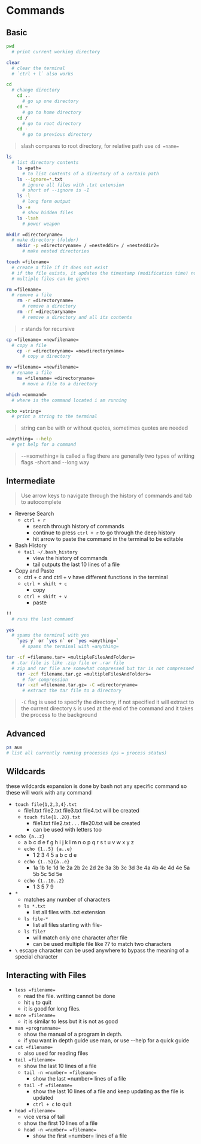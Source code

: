 # Commands

## Basic

```bash
pwd
  # print current working directory
```

```bash
clear
  # clear the terminal
  # `ctrl + l` also works
```

```bash
cd
  # change directory
    cd ..
      # go up one directory
    cd ~
      # go to home directory
    cd /
      # go to root directory
    cd -
      # go to previous directory
```

> slash compares to root directory, for relative path use `cd =name=`

```bash
ls
  # list directory contents
    ls =path=
      # to list contents of a directory of a certain path
    ls --ignore=*.txt
      # ignore all files with .txt extension
      # short of --ignore is -I
    ls -l
      # long form output
    ls -a
      # show hidden files
    ls -lsah
      # power weapon
```

```bash
mkdir =directoryname=
  # make directory (folder)
    mkdir -p =directoryname= / =nesteddir= / =nesteddir2=
      # make nested directories
```

```bash
touch =filename=
  # create a file if it does not exist
  # if the file exists, it updates the timestamp (modification time) nothing else.
  # multiple files can be given
```

```bash
rm =filename=
  # remove a file
    rm -r =directoryname=
      # remove a directory
    rm -rf =directoryname=
      # remove a directory and all its contents
```

> `r` stands for recursive

```bash
cp =filename= =newfilename=
  # copy a file
    cp -r =directoryname= =newdirectoryname=
      # copy a directory
```

```bash
mv =filename= =newfilename=
  # rename a file
    mv =filename= =directoryname=
      # move a file to a directory
```

```bash
which =command=
  # where is the command located i am running
```

```bash
echo =string=
  # print a string to the terminal
```

> string can be with or without quotes, sometimes quotes are needed

```bash
=anything= --help
  # get help for a command
```

> --=something= is called a flag
> there are generally two types of writing flags -short and --long way

## Intermediate

> Use arrow keys to navigate through the history of commands and tab to autocomplete

- Reverse Search
  - `ctrl + r`
    - search through history of commands
    - continue to press `ctrl + r` to go through the deep history
    - hit arrow to paste the command in the terminal to be editable
- Bash History
  - `tail ~/.bash_history`
    - view the history of commands
    - tail outputs the last 10 lines of a file
- Copy and Paste
  - ctrl + c and ctrl + v have different functions in the terminal
  - `ctrl + shift + c`
    - copy
  - `ctrl + shift + v`
    - paste

```bash
!!
  # runs the last command
```

```bash
yes
  # spams the terminal with yes
    `yes y` or `yes n` or `yes =anything=`
      # spams the terminal with =anything=
```

```bash
tar -cf =filename.tar= =multipleFilesAndFolders=
  # .tar file is like .zip file or .rar file
  # zip and rar file are somewhat compressed but tar is not compressed
    tar -zcf filename.tar.gz =multipleFilesAndFolders=
      # for compression
    tar -xzf =filename.tar.gz= -C =directoryname=
      # extract the tar file to a directory
```

> `-C` flag is used to specify the directory, if not specified it will extract to the current directory
> `&` is used at the end of the command and it takes the process to the background

## Advanced

```bash
ps aux
# list all currently running processes (ps = process status)
```

## Wildcards

these wildcards expansion is done by bash not any specific command so these will work with any command

- `touch file{1,2,3,4}.txt`
  - file1.txt file2.txt file3.txt file4.txt will be created
  - `touch file{1..20}.txt`
    - file1.txt file2.txt . . . file20.txt will be created
    - can be used with letters too
- `echo {a..z}`
  - a b c d e f g h i j k l m n o p q r s t u v w x y z
  - `echo {1..5} {a..e}`
    - 1 2 3 4 5 a b c d e
  - `echo {1..5}{a..e}`
    - 1a 1b 1c 1d 1e 2a 2b 2c 2d 2e 3a 3b 3c 3d 3e 4a 4b 4c 4d 4e 5a 5b 5c 5d 5e
  - `echo {1..10..2}`
    - 1 3 5 7 9
- `*`
  - matches any number of characters
  - `ls *.txt`
    - list all files with .txt extension
  - `ls file-*`
    - list all files starting with file-
  - `ls file?`
    - will match only one character after file
    - can be used multiple file like ?? to match two characters
- `\` escape character can be used anywhere to bypass the meaning of a special character

## Interacting with Files

- `less =filename=`
  - read the file. writting cannot be done
  - hit `q` to quit
  - it is good for long files.
- `more =filename=`
  - it is similar to less but it is not as good
- `man =programname=`
  - show the manual of a program in depth.
  - if you want in depth guide use man, or use --help for a quick guide
- `cat =filename=`
  - also used for reading files
- `tail =filename=`
  - show the last 10 lines of a file
  - `tail -n =number= =filename=`
    - show the last =number= lines of a file
  - `tail -f =filename=`
    - show the last 10 lines of a file and keep updating as the file is updated
    - `ctrl + c` to quit
- `head =filename=`
  - vice versa of tail
  - show the first 10 lines of a file
  - `head -n =number= =filename=`
    - show the first =number= lines of a file
